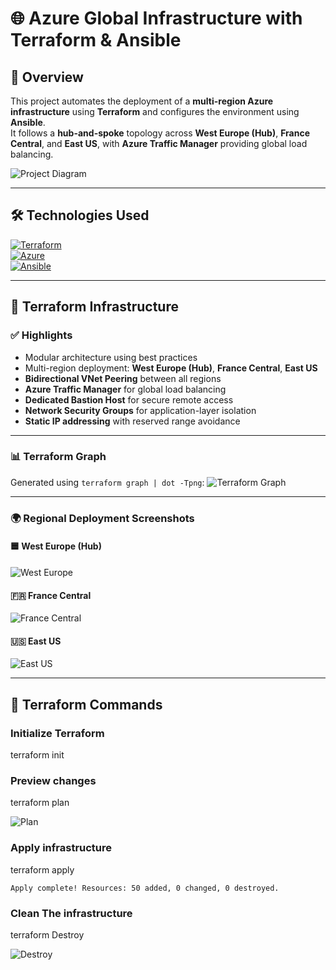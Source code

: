 # 🌐 Azure Global Infrastructure with Terraform & Ansible

## 📖 Overview
This project automates the deployment of a **multi-region Azure infrastructure** using **Terraform** and configures the environment using **Ansible**.  
It follows a **hub-and-spoke** topology across **West Europe (Hub)**, **France Central**, and **East US**, with **Azure Traffic Manager** providing global load balancing.

![Project Diagram](Photos/azure-infra-with-terraform-ansible.gif)

---

## 🛠️ Technologies Used

[![Terraform](https://img.shields.io/badge/Terraform-1.5+-7B42BC?style=flat&logo=terraform)](https://www.terraform.io/)  
[![Azure](https://img.shields.io/badge/Azure-Cloud-0089D6?style=flat&logo=microsoft-azure)](https://azure.microsoft.com)  
[![Ansible](https://img.shields.io/badge/Ansible-2.14+-EE0000?style=flat&logo=ansible)](https://www.ansible.com/)

---

## 🚀 Terraform Infrastructure

### ✅ Highlights

- Modular architecture using best practices
- Multi-region deployment: **West Europe (Hub)**, **France Central**, **East US**
- **Bidirectional VNet Peering** between all regions
- **Azure Traffic Manager** for global load balancing
- **Dedicated Bastion Host** for secure remote access
- **Network Security Groups** for application-layer isolation
- **Static IP addressing** with reserved range avoidance

---

### 📊 Terraform Graph
Generated using `terraform graph | dot -Tpng`:
![Terraform Graph](Photos/Terraform/graph/graph.png)

---

### 🌍 Regional Deployment Screenshots

#### 🟦 West Europe (Hub)
![West Europe](Photos/Terraform/Screenshots/westEurope01rg.png)

#### 🇫🇷 France Central
![France Central](Photos/Terraform/Screenshots/france01RG.png)

#### 🇺🇸 East US
![East US](Photos/Terraform/Screenshots/eastUS01RG.png)

---

## 🧪 Terraform Commands

### Initialize Terraform
terraform init

### Preview changes
terraform plan

![Plan](Photos/Terraform/Screenshots/Plan.png)

### Apply infrastructure
terraform apply

``` Apply complete! Resources: 50 added, 0 changed, 0 destroyed. ```


### Clean The infrastructure
terraform Destroy

![Destroy](Photos/Terraform/Screenshots/Destroy.png)

